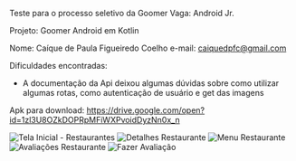 Teste para o processo seletivo da Goomer
Vaga: Android Jr.

Projeto: Goomer Android em Kotlin

Nome: Caíque de Paula Figueiredo Coelho
e-mail: caiquedpfc@gmail.com

Dificuldades encontradas:

- A documentação da Api deixou algumas dúvidas sobre como utilizar algumas rotas, como autenticação de usuário e get das imagens

Apk para download: https://drive.google.com/open?id=1zl3U8OZkDOPRpMFiWXPvoidDyzNn0x_n

![Tela Inicial - Restaurantes](https://photos.app.goo.gl/DXNPdr7rctDDtznK6)
![Detalhes Restaurante](https://photos.app.goo.gl/xmsG3wZL1iyjQ1nm6)
![Menu Restaurante](https://photos.app.goo.gl/f6dMpPmRUFZF3HWYA)
![Avaliações Restaurante](https://photos.app.goo.gl/jdq6ghf8QQ1DZHP87)
![Fazer Avaliação](https://photos.app.goo.gl/LJTWpDd5sha8jYt39)